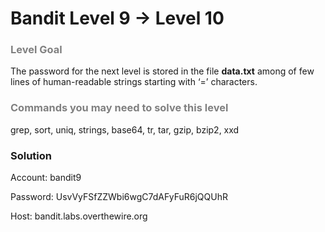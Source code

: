 Bandit Level 9 → Level 10
=========================

### <font color="grey">Level Goal</font>

The password for the next level is stored in the file **data.txt** among of few lines of human-readable strings starting with ‘=’ characters.

### <font color="grey">Commands you may need to solve this level</font>

grep, sort, uniq, strings, base64, tr, tar, gzip, bzip2, xxd

### Solution

Account: bandit9

Password: UsvVyFSfZZWbi6wgC7dAFyFuR6jQQUhR

Host: bandit.labs.overthewire.org